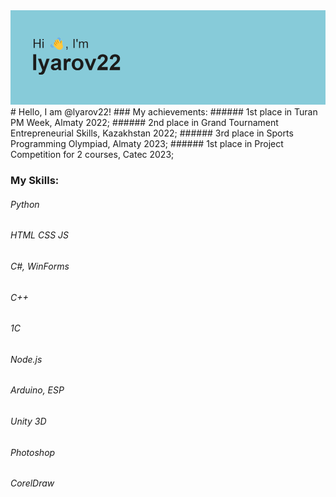 <img src="./header.png" alt="header">
# Hello, I am @lyarov22!
### My achievements:
###### 1st place in Turan PM Week, Almaty 2022;
###### 2nd place in Grand Tournament Entrepreneurial Skills, Kazakhstan 2022;
###### 3rd place in Sports Programming Olympiad, Almaty 2023;
###### 1st place in Project Competition for 2 courses, Catec 2023;

### My Skills:
###### Python
###### HTML CSS JS
###### C#, WinForms
###### C++
###### 1C
###### Node.js
###### Arduino, ESP
###### Unity 3D
###### Photoshop
###### CorelDraw
###### 
